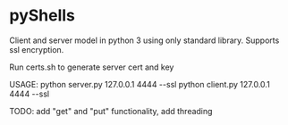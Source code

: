 # pyShells
Client and server model in python 3 using only standard library. 
Supports ssl encryption.

Run certs.sh to generate server cert and key

USAGE: python server.py 127.0.0.1 4444 --ssl
       python client.py 127.0.0.1 4444 --ssl


TODO: add "get" and "put" functionality, add threading
